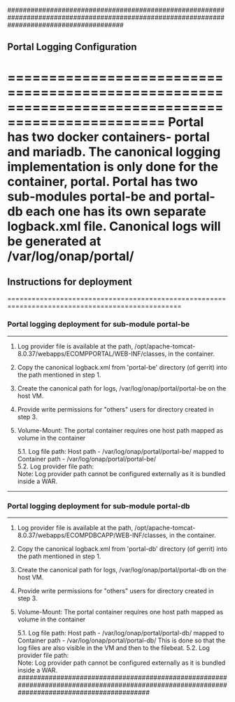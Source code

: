 ##############################################################################################################################################
## Portal Logging Configuration
=================================================================================================
Portal has two docker containers- portal and mariadb.
The canonical logging implementation is only done for the container, portal.
Portal has two sub-modules portal-be and portal-db each one has its own separate logback.xml file.
Canonical logs will be generated at /var/log/onap/portal/
=================================================================================================
## Instructions for deployment
=================================================================================================
### Portal logging deployment for sub-module portal-be
-------------------------------------------------------------------------------------------------
  1. Log provider file is available at the path, /opt/apache-tomcat-8.0.37/webapps/ECOMPPORTAL/WEB-INF/classes, in the container.
  2. Copy the canonical logback.xml from 'portal-be' directory (of gerrit) into the path mentioned in step 1.
  3. Create the canonical path for logs, /var/log/onap/portal/portal-be on the host VM.
  4. Provide write permissions for "others" users for directory created in step 3.
  5. Volume-Mount: The portal container requires one host path mapped as volume in the container
        
      5.1. Log file path:
        Host path -      /var/log/onap/portal/portal-be/ mapped to 
        Container path - /var/log/onap/portal/portal-be/      
      5.2. Log provider file path:              
        Note: Log provider path cannot be configured externally as it is bundled inside a WAR.  
---------------------------------------------------------------------------------------------------------------------------------------------
### Portal logging deployment for sub-module portal-db
-------------------------------------------------------------------------------------------------
  1. Log provider file is available at the path, /opt/apache-tomcat-8.0.37/webapps/ECOMPDBCAPP/WEB-INF/classes, in the container.
  2. Copy the canonical logback.xml from 'portal-db' directory (of gerrit) into the path mentioned in step 1.
  3. Create the canonical path for logs, /var/log/onap/portal/portal-db on the host VM.
  4. Provide write permissions for "others" users for directory created in step 3.
  5. Volume-Mount: The portal container requires one host path mapped as volume in the container
        
      5.1. Log file path:
        Host path -      /var/log/onap/portal/portal-db/ mapped to 
        Container path - /var/log/onap/portal/portal-db/
        This is done so that the log files are also visible in the VM and then to the filebeat.
      5.2. Log provider file path:              
        Note: Log provider path cannot be configured externally as it is bundled inside a WAR.
##############################################################################################################################################
